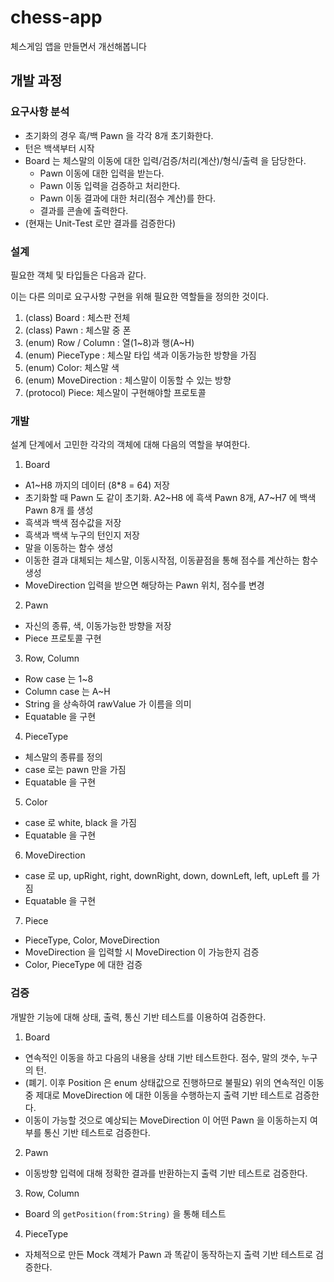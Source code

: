 # chess-app
체스게임 앱을 만들면서 개선해봅니다

## 개발 과정

### 요구사항 분석

* 초기화의 경우 흑/백 Pawn 을 각각 8개 초기화한다.
* 턴은 백색부터 시작
* Board 는 체스말의 이동에 대한 입력/검증/처리(계산)/형식/출력 을 담당한다.
  * Pawn 이동에 대한 입력을 받는다.
  * Pawn 이동 입력을 검증하고 처리한다.
  * Pawn 이동 결과에 대한 처리(점수 계산)를 한다.
  * 결과를 콘솔에 출력한다.
* (현재는 Unit-Test 로만 결과를 검증한다)

### 설계

필요한 객체 및 타입들은 다음과 같다.

이는 다른 의미로 요구사항 구현을 위해 필요한 역할들을 정의한 것이다.

1. (class) Board : 체스판 전체
2. (class) Pawn : 체스말 중 폰
3. (enum) Row / Column : 열(1~8)과 행(A~H)
4. (enum) PieceType : 체스말 타입 색과 이동가능한 방향을 가짐
5. (enum) Color: 체스말 색
6. (enum) MoveDirection : 체스말이 이동할 수 있는 방향
7. (protocol) Piece: 체스말이 구현해야할 프로토콜

### 개발

설계 단계에서 고민한 각각의 객체에 대해 다음의 역할을 부여한다.

1. Board
  - A1~H8 까지의 데이터 (8\*8 = 64) 저장
  - 초기화할 때 Pawn 도 같이 초기화. A2~H8 에 흑색 Pawn 8개, A7~H7 에 백색 Pawn 8개 를 생성
  - 흑색과 백색 점수값을 저장
  - 흑색과 백색 누구의 턴인지 저장
  - 말을 이동하는 함수 생성
  - 이동한 결과 대체되는 체스말, 이동시작점, 이동끝점을 통해 점수를 계산하는 함수 생성
  - MoveDirection 입력을 받으면 해당하는 Pawn 위치, 점수를 변경
2. Pawn
  - 자신의 종류, 색, 이동가능한 방향을 저장
  - Piece 프로토콜 구현
3. Row, Column
  - Row case 는 1~8
  - Column case 는 A~H
  - String 을 상속하여 rawValue 가 이름을 의미
  - Equatable 을 구현
4. PieceType
  - 체스말의 종류를 정의
  - case 로는 pawn 만을 가짐
  - Equatable 을 구현
5. Color
  - case 로 white, black 을 가짐
  - Equatable 을 구현
6. MoveDirection
  - case 로 up, upRight, right, downRight, down, downLeft, left, upLeft 를 가짐
  - Equatable 을 구현
7. Piece
  - PieceType, Color, MoveDirection
  - MoveDirection 을 입력할 시 MoveDirection 이 가능한지 검증
  - Color, PieceType 에 대한 검증
   
### 검증

개발한 기능에 대해 상태, 출력, 통신 기반 테스트를 이용하여 검증한다.

1. Board
  - 연속적인 이동을 하고 다음의 내용을 상태 기반 테스트한다. 점수, 말의 갯수, 누구의 턴.
  - (폐기. 이후 Position 은 enum 상태값으로 진행하므로 불필요) 위의 연속적인 이동 중 제대로 MoveDirection 에 대한 이동을 수행하는지 출력 기반 테스트로 검증한다.
  - 이동이 가능할 것으로 예상되는 MoveDirection 이 어떤 Pawn 을 이동하는지 여부를 통신 기반 테스트로 검증한다.
2. Pawn
  - 이동방향 입력에 대해 정확한 결과를 반환하는지 출력 기반 테스트로 검증한다.
3. Row, Column
  - Board 의 `getPosition(from:String)` 을 통해 테스트
4. PieceType
  - 자체적으로 만든 Mock 객체가 Pawn 과 똑같이 동작하는지 출력 기반 테스트로 검증한다.
